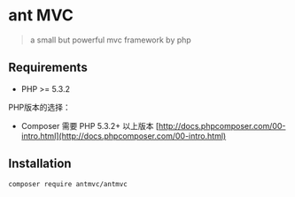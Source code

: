 # ant MVC

> a small but powerful mvc framework by php

## Requirements

- PHP >= 5.3.2

PHP版本的选择：

- Composer 需要 PHP 5.3.2+ 以上版本 [http://docs.phpcomposer.com/00-intro.html](http://docs.phpcomposer.com/00-intro.html)

## Installation


```
composer require antmvc/antmvc
```

